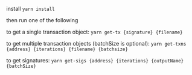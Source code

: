 install
`yarn install`

then run one of the following

to get a single transaction object:
`yarn get-tx {signature} {filename}`

to get multiple transaction objects (batchSize is optional):
`yarn get-txns {address} {iterations} {filename} {batchsize}`

to get signatures:
`yarn get-sigs {address} {iterations} {outputName} {batchSize}`

